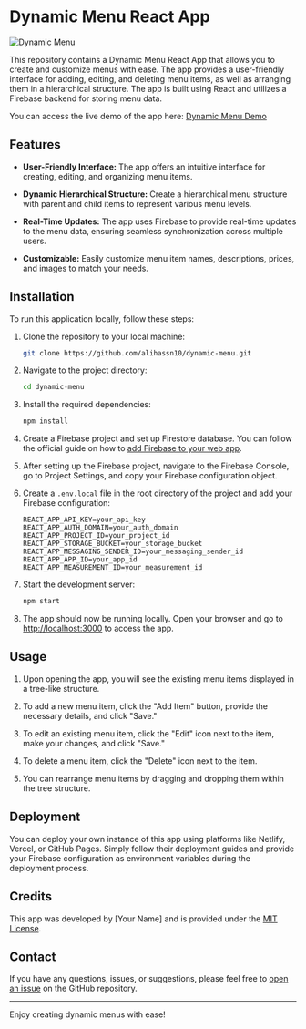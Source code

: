# Dynamic Menu React App

![Dynamic Menu](https://github.com/alihassn10/dynamic-menu/blob/main/public/demo.png)

This repository contains a Dynamic Menu React App that allows you to create and customize menus with ease. The app provides a user-friendly interface for adding, editing, and deleting menu items, as well as arranging them in a hierarchical structure. The app is built using React and utilizes a Firebase backend for storing menu data.

You can access the live demo of the app here: [Dynamic Menu Demo](https://temp-react-menu.netlify.app/)

## Features

- **User-Friendly Interface:** The app offers an intuitive interface for creating, editing, and organizing menu items.

- **Dynamic Hierarchical Structure:** Create a hierarchical menu structure with parent and child items to represent various menu levels.

- **Real-Time Updates:** The app uses Firebase to provide real-time updates to the menu data, ensuring seamless synchronization across multiple users.

- **Customizable:** Easily customize menu item names, descriptions, prices, and images to match your needs.

## Installation

To run this application locally, follow these steps:

1. Clone the repository to your local machine:

   ```bash
   git clone https://github.com/alihassn10/dynamic-menu.git
   ```

2. Navigate to the project directory:

   ```bash
   cd dynamic-menu
   ```

3. Install the required dependencies:

   ```bash
   npm install
   ```

4. Create a Firebase project and set up Firestore database. You can follow the official guide on how to [add Firebase to your web app](https://firebase.google.com/docs/web/setup).

5. After setting up the Firebase project, navigate to the Firebase Console, go to Project Settings, and copy your Firebase configuration object.

6. Create a `.env.local` file in the root directory of the project and add your Firebase configuration:

   ```env
   REACT_APP_API_KEY=your_api_key
   REACT_APP_AUTH_DOMAIN=your_auth_domain
   REACT_APP_PROJECT_ID=your_project_id
   REACT_APP_STORAGE_BUCKET=your_storage_bucket
   REACT_APP_MESSAGING_SENDER_ID=your_messaging_sender_id
   REACT_APP_APP_ID=your_app_id
   REACT_APP_MEASUREMENT_ID=your_measurement_id
   ```

7. Start the development server:

   ```bash
   npm start
   ```

8. The app should now be running locally. Open your browser and go to [http://localhost:3000](http://localhost:3000) to access the app.

## Usage

1. Upon opening the app, you will see the existing menu items displayed in a tree-like structure.

2. To add a new menu item, click the "Add Item" button, provide the necessary details, and click "Save."

3. To edit an existing menu item, click the "Edit" icon next to the item, make your changes, and click "Save."

4. To delete a menu item, click the "Delete" icon next to the item.

5. You can rearrange menu items by dragging and dropping them within the tree structure.

## Deployment

You can deploy your own instance of this app using platforms like Netlify, Vercel, or GitHub Pages. Simply follow their deployment guides and provide your Firebase configuration as environment variables during the deployment process.

## Credits

This app was developed by [Your Name] and is provided under the [MIT License](LICENSE).

## Contact

If you have any questions, issues, or suggestions, please feel free to [open an issue](https://github.com/alihassn10/dynamic-menu/issues) on the GitHub repository.

---

Enjoy creating dynamic menus with ease!
